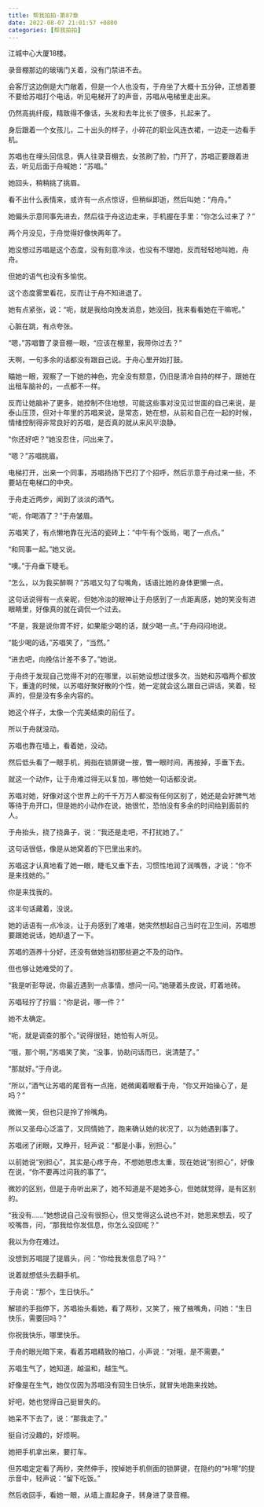 ```yaml
---
title: 帮我拍拍-第87章
date: 2022-08-07 21:01:57 +0800
categories: [帮我拍拍]
---
```


江城中心大厦18楼。

录音棚那边的玻璃门关着，没有门禁进不去。

会客厅这边倒是大门敞着，但是一个人也没有，于舟坐了大概十五分钟，正想着要不要给苏唱打个电话，听见电梯开了的声音，苏唱从电梯里走出来。

仍然高挑纤瘦，精致得不像话，头发和去年比长了很多，扎起来了。

身后跟着一个女孩儿，二十出头的样子，小碎花的职业风连衣裙，一边走一边看手机。

苏唱也在埋头回信息，俩人往录音棚去，女孩刷了脸，门开了，苏唱正要跟着进去，听见后面于舟喊她：“苏唱。”

她回头，稍稍挑了挑眉。

看不出什么表情来，或许有一点点惊讶，但稍纵即逝，然后叫她：“舟舟。”

她偏头示意同事先进去，然后往于舟这边走来，手机握在手里：“你怎么过来了？”

两个月没见，于舟觉得好像快两年了。

她没想过苏唱是这个态度，没有刻意冷淡，也没有不理她，反而轻轻地叫她，舟舟。

但她的语气也没有多愉悦。

这个态度雾里看花，反而让于舟不知进退了。

她有点紧张，说：“呃，就是我给向挽发消息，她没回，我来看看她在干嘛呢。”

心脏在跳，有点夸张。

“嗯，”苏唱瞥了录音棚一眼，“应该在棚里，我带你过去？”

天啊，一句多余的话都没有跟自己说。于舟心里开始打鼓。

瞄她一眼，观察了一下她的神色，完全没有颓意，仍旧是清冷自持的样子，跟她在出租车脑补的，一点都不一样。

反而让她脑补了更多，她控制不住地想，可能这些事对没见过世面的自己来说，是泰山压顶，但对十年里的苏唱来说，是常态，她在想，从前和自己在一起的时候，情绪控制得非常良好的苏唱，是否真的就从来风平浪静。

“你还好吧？”她没忍住，问出来了。

“嗯？”苏唱挑眉。

电梯打开，出来一个同事，苏唱扬扬下巴打了个招呼，然后示意于舟过来一些，不要站在电梯口的中央。

于舟走近两步，闻到了淡淡的酒气。

“呃，你喝酒了？”于舟皱眉。

苏唱笑了，有点懒地靠在光洁的瓷砖上：“中午有个饭局，喝了一点点。”

“和同事一起。”她又说。

“噢。”于舟垂下睫毛。

“怎么，以为我买醉啊？”苏唱又勾了勾嘴角，话语比她的身体更懒一点。

这句话说得有一点亲昵，但她冷淡的眼神让于舟感到了一点距离感，她的笑没有进眼睛里，好像真的就在调侃一个过去。

“不是，我是说你胃不好，如果能少喝的话，就少喝一点。”于舟闷闷地说。

“能少喝的话，”苏唱笑了，“当然。”

“进去吧，向挽估计差不多了。”她说。

于舟终于发现自己觉得不对的在哪里，以前她设想过很多次，当她和苏唱两个都放下，重逢的时候，以苏唱好聚好散的个性，她一定就会这么跟自己讲话，笑着，轻声的，但是没有多余内容的。

她这个样子，太像一个完美结束的前任了。

所以于舟就没动。

苏唱也靠在墙上，看着她，没动。

然后低头看了一眼手机，拇指在锁屏键一按，瞥一眼时间，再按掉，手垂下去。

就这一个动作，让于舟难过得无以复加，哪怕她一句话都没说。

苏唱对她，好像对这个世界上的千千万万人都没有任何区别了，她还是会好脾气地等待于舟开口，但是她的小动作在说，她很忙，恐怕没有多余的时间给到面前的人。

于舟抬头，挠了挠鼻子，说：“我还是走吧，不打扰她了。”

这句话很低，像是从她窝着的下巴里出来的。

苏唱这才认真地看了她一眼，睫毛又垂下去，习惯性地润了润嘴唇，才说：“你不是来找她的。”

你是来找我的。

这半句话藏着，没说。

她的话语有一点冷淡，让于舟感到了难堪，她突然想起自己当时在卫生间，苏唱想要跟她说话，她却退了一下。

苏唱的涵养十分好，还没有做她当初那些避之不及的动作。

但也够让她难受的了。

“我是听彭导说，你最近遇到一点事情，想问一问。”她硬着头皮说，盯着地砖。

苏唱轻拧了拧眉：“你是说，哪一件？”

她不太确定。

“呃，就是调查的那个。”说得很轻，她怕有人听见。

“哦，那个啊，”苏唱笑了笑，“没事，协助问话而已，说清楚了。”

“那就好。”于舟说。

“所以，”酒气让苏唱的尾音有一点拖，她微阖着眼看于舟，“你又开始操心了，是吗？”

微微一笑，但也只是拎了拎嘴角。

所以又圣母心泛滥了，又同情她了，跑来确认她的状况了，以为她遇到事了。

苏唱闭了闭眼，又睁开，轻声说：“都是小事，别担心。”

以前她说“别担心”，其实是心疼于舟，不想她思虑太重，现在她说“别担心”，好像在说，“你不要再过问我的事了”。

微妙的区别，但是于舟听出来了，她不知道是不是她多心，但她就觉得，是有区别的。

“我没有……”她想说自己没有很担心，但又觉得这么说也不对，她思来想去，咬了咬嘴唇，问，“那我给你发信息，你怎么没回呢？”

我以为你在难过。

没想到苏唱提了提眉头，问：“你给我发信息了吗？”

说着就想低头去翻手机。

于舟说：“那个，生日快乐。”

解锁的手指停下，苏唱抬头看她，看了两秒，又笑了，掖了掖嘴角，问她：“生日快乐，需要回吗？”

你祝我快乐，哪里快乐。

于舟的眼光暗下来，看着苏唱精致的袖口，小声说：“对哦，是不需要。”

苏唱生气了，她知道，越温和，越生气。

好像是在生气，她仅仅因为苏唱没有回生日快乐，就冒失地跑来找她。

好吧，她也觉得自己挺冒失的。

她呆不下去了，说：“那我走了。”

挺自讨没趣的，好烦啊。

她把手机拿出来，要打车。

但苏唱定定看了两秒，突然伸手，按掉她手机侧面的锁屏键，在隐约的“咔嚓”的提示音中，轻声说：“留下吃饭。”

然后收回手，看她一眼，从墙上直起身子，转身进了录音棚。

